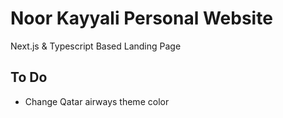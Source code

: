 # Noor Kayyali Personal Website

Next.js & Typescript Based Landing Page

## To Do

- Change Qatar airways theme color
